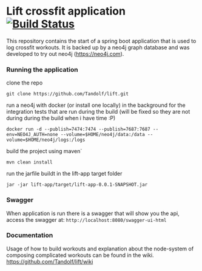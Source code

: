 # Lift crossfit application &nbsp;&nbsp;&nbsp;&nbsp;&nbsp;&nbsp;[![Build Status](https://travis-ci.org/Tandolf/lift.svg?branch=master)](https://travis-ci.org/Tandolf/lift)

This repository contains the start of a spring boot application that is used to log crossfit workouts. It is backed up by a neo4j graph database and was developed to try out neo4j (https://neo4j.com).

### Running the application

clone the repo

```git clone https://github.com/Tandolf/lift.git```

run a neo4j with docker (or install one locally) in the background for the integration tests that are run during the build (will be fixed so they are not during during the build when i have time :P)

```docker run -d --publish=7474:7474 --publish=7687:7687 --env=NEO4J_AUTH=none --volume=$HOME/neo4j/data:/data --volume=$HOME/neo4j/logs:/logs```

build the project using maven`

```mvn clean install```

run the jarfile buildt in the lift-app target folder

```jar -jar lift-app/target/lift-app-0.0.1-SNAPSHOT.jar```

### Swagger
When application is run there is a swagger that will show you the api, access the swagger at:
```http://localhost:8080/swagger-ui-html```

### Documentation
Usage of how to build workouts and explanation about the node-system of composing complicated workouts can be found in the wiki.
https://github.com/Tandolf/lift/wiki